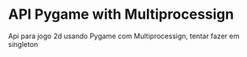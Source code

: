 # API Pygame with Multiprocessign
Api para jogo 2d usando Pygame com Multiprocessign, tentar fazer em singleton 

